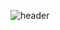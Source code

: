 ![header](https://capsule-render.vercel.app/api?type=venom&height=200&color=365486&text=student%20developer)
